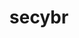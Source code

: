 ---
title: secybr
description: Penetration testing, red teaming and hack tricks.
url: https://secybr.com/
image:
    # url: '/assets/images/cafe.png'
    # alt: 'Cafe'
tags: ['blog', 'tutorial', 'windows']
pubDate: 2023-11-13
draft: false
---